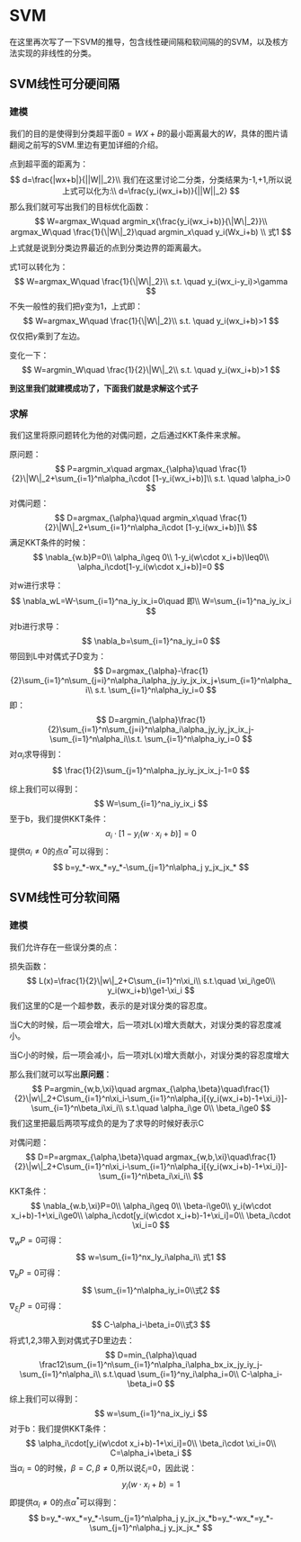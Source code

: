 # SVM

在这里再次写了一下SVM的推导，包含线性硬间隔和软间隔的的SVM，以及核方法实现的非线性的分类。

## SVM线性可分硬间隔

### 建模

我们的目的是使得到分类超平面$0=WX+B$的最小距离最大的$W$，具体的图片请翻阅之前写的SVM.里边有更加详细的介绍。

点到超平面的距离为：
$$
d=\frac{|wx+b|}{||W||_2}\\
我们在这里讨论二分类，分类结果为-1,+1,所以说上式可以化为:\\
d=\frac{y_i(wx_i+b)}{||W||_2}
$$
那么我们就可写出我们的目标优化函数：
$$
W=argmax_W\quad argmin_x{\frac{y_i(wx_i+b)}{\|W\|_2}}\\
argmax_W\quad \frac{1}{\|W\|_2}\quad argmin_x\quad y_i(Wx_i+b)
\\ 式1
$$
上式就是说到分类边界最近的点到分类边界的距离最大。

式1可以转化为：
$$
W=argmax_W\quad \frac{1}{\|W\|_2}\\
s.t. \quad y_i(wx_i-y_i)>\gamma
$$
不失一般性的我们把$\gamma$变为1，上式即：
$$
W=argmax_W\quad \frac{1}{\|W\|_2}\\
s.t. \quad y_i(wx_i+b)>1
$$
仅仅把$\gamma$乘到了左边。

变化一下：
$$
W=argmin_W\quad \frac{1}{2}\|W\|_2\\
s.t. \quad y_i(wx_i+b)>1
$$

**到这里我们就建模成功了，下面我们就是求解这个式子**

### 求解

我们这里将原问题转化为他的对偶问题，之后通过KKT条件来求解。

原问题：
$$
P=argmin_x\quad argmax_{\alpha}\quad \frac{1}{2}\|W\|_2+\sum_{i=1}^n\alpha_i\cdot [1-y_i(wx_i+b)]\\
s.t. \quad \alpha_i>0
$$
对偶问题：
$$
D=argmax_{\alpha}\quad argmin_x\quad  \frac{1}{2}\|W\|_2+\sum_{i=1}^n\alpha_i\cdot [1-y_i(wx_i+b)]\\
$$
满足KKT条件的时候：
$$
\nabla_{w.b}P=0\\
\alpha_i\geq 0\\
1-y_i(w\cdot x_i+b)\leq0\\
\alpha_i\cdot[1-y_i(w\cdot x_i+b)]=0
$$

对w进行求导：
$$
\nabla_wL=W-\sum_{i=1}^na_iy_ix_i=0\quad 即\\
W=\sum_{i=1}^na_iy_ix_i
$$
对b进行求导：
$$
\nabla_b=\sum_{i=1}^na_iy_i=0
$$
带回到L中对偶式子D变为：
$$
D=argmax_{\alpha}-\frac{1}{2}\sum_{i=1}^n\sum_{j=i}^n\alpha_i\alpha_jy_iy_jx_ix_j+\sum_{i=1}^n\alpha_i\\
s.t. \sum_{i=1}^n\alpha_iy_i=0
$$
即：
$$
D=argmin_{\alpha}\frac{1}{2}\sum_{i=1}^n\sum_{j=i}^n\alpha_i\alpha_jy_iy_jx_ix_j-\sum_{i=1}^n\alpha_i\\s.t. \sum_{i=1}^n\alpha_iy_i=0
$$
对$\alpha_i$求导得到：
$$
\frac{1}{2}\sum_{j=1}^n\alpha_jy_iy_jx_ix_j-1=0
$$


综上我们可以得到：
$$
W=\sum_{i=1}^na_iy_ix_i
$$
至于b，我们提供KKT条件：
$$
\alpha_i\cdot[1-y_i(w\cdot x_i+b)]=0
$$
提供$\alpha_i\ne0$的点$\alpha^*$可以得到：
$$
b=y_*-wx_*=y_*-\sum_{j=1}^n\alpha_j y_jx_jx_*
$$

## SVM线性可分软间隔

### 建模

我们允许存在一些误分类的点：

损失函数：
$$
L(x)=\frac{1}{2}\|w\|_2+C\sum_{i=1}^n\xi_i\\
s.t.\quad \xi_i\ge0\\
y_i(wx_i+b)\ge1-\xi_i
$$
我们这里的C是一个超参数，表示的是对误分类的容忍度。

当C大的时候，后一项会增大，后一项对L(x)增大贡献大，对误分类的容忍度减小。

当C小的时候，后一项会减小，后一项对L(x)增大贡献小，对误分类的容忍度增大

那么我们就可以写出**原问题**：
$$
P=argmin_{w,b,\xi}\quad argmax_{\alpha,\beta}\quad\frac{1}{2}\|w\|_2+C\sum_{i=1}^n\xi_i-\sum_{i=1}^n\alpha_i[{y_i(wx_i+b)-1+\xi_i}]-\sum_{i=1}^n\beta_i\xi_i\\
s.t.\quad \alpha_i\ge 0\\
\beta_i\ge0
$$
我们这里把最后两项写成负的是为了求导的时候好表示C

对偶问题：
$$
D=P=argmax_{\alpha,\beta}\quad argmax_{w,b,\xi}\quad\frac{1}{2}\|w\|_2+C\sum_{i=1}^n\xi_i-\sum_{i=1}^n\alpha_i[{y_i(wx_i+b)-1+\xi_i}]-\sum_{i=1}^n\beta_i\xi_i\\
$$
KKT条件：
$$
\nabla_{w.b,\xi}P=0\\
\alpha_i\geq 0\\
\beta-i\ge0\\
y_i(w\cdot x_i+b)-1+\xi_i\ge0\\
\alpha_i\cdot[y_i(w\cdot x_i+b)-1+\xi_i]=0\\
\beta_i\cdot \xi_i=0
$$
$\nabla_{w}P=0$可得：
$$
w=\sum_{i=1}^nx_Iy_i\alpha_i\\
式1
$$
$\nabla_{b}P=0$可得：
$$
\sum_{i=1}^n\alpha_iy_i=0\\式2
$$
$\nabla_{\xi_i}P=0$可得：
$$
C-\alpha_i-\beta_i=0\\式3
$$
将式1,2,3带入到对偶式子D里边去：
$$
D=min_{\alpha}\quad \frac12\sum_{i=1}^n\sum_{i=1}^n\alpha_i\alpha_bx_ix_jy_iy_j-\sum_{i=1}^n\alpha_i\\
s.t.\quad \sum_{i=1}^ny_i\alpha_i=0\\
C-\alpha_i-\beta_i=0
$$
综上我们可以得到：
$$
w=\sum_{i=1}^na_ix_iy_i
$$
对于b：我们提供KKT条件：
$$
\alpha_i\cdot[y_i(w\cdot x_i+b)-1+\xi_i]=0\\
\beta_i\cdot \xi_i=0\\
C=\alpha_i+\beta_i
$$
当$\alpha_i=0$的时候，$\beta=C,\beta\ne0$,所以说$\xi_i$=0，因此说：
$$
y_i(w\cdot x_i+b)=1
$$
即提供$\alpha_i\ne0$的点$\alpha^*$可以得到：
$$
b=y_*-wx_*=y_*-\sum_{j=1}^n\alpha_j y_jx_jx_*b=y_*-wx_*=y_*-\sum_{j=1}^n\alpha_j y_jx_jx_*
$$
